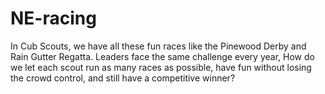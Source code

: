 # NE-racing
In Cub Scouts, we have all these fun races like the Pinewood Derby and Rain Gutter Regatta. Leaders face the same challenge every year, How do we let each scout run as many races as possible, have fun without losing the crowd control, and still have a competitive winner?
